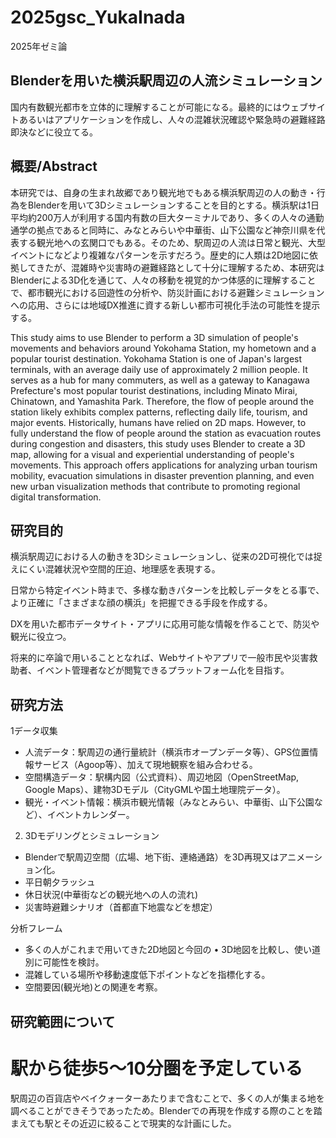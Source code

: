 # 2025gsc_YukaInada
2025年ゼミ論

## Blenderを用いた横浜駅周辺の人流シミュレーション

国内有数観光都市を立体的に理解することが可能になる。最終的にはウェブサイトあるいはアプリケーションを作成し、人々の混雑状況確認や緊急時の避難経路即決などに役立てる。

## 概要/Abstract
本研究では、自身の生まれ故郷であり観光地でもある横浜駅周辺の人の動き・行為をBlenderを用いて3Dシミュレーションすることを目的とする。横浜駅は1日平均約200万人が利用する国内有数の巨大ターミナルであり、多くの人々の通勤通学の拠点であると同時に、みなとみらいや中華街、山下公園など神奈川県を代表する観光地への玄関口でもある。そのため、駅周辺の人流は日常と観光、大型イベントになどより複雑なパターンを示すだろう。歴史的に人類は2D地図に依拠してきたが、混雑時や災害時の避難経路として十分に理解するため、本研究はBlenderによる3D化を通じて、人々の移動を視覚的かつ体感的に理解することで、都市観光における回遊性の分析や、防災計画における避難シミュレーションへの応用、さらには地域DX推進に資する新しい都市可視化手法の可能性を提示する。

This study aims to use Blender to perform a 3D simulation of people's movements and behaviors around Yokohama Station, my hometown and a popular tourist destination. Yokohama Station is one of Japan's largest terminals, with an average daily use of approximately 2 million people. It serves as a hub for many commuters, as well as a gateway to Kanagawa Prefecture's most popular tourist destinations, including Minato Mirai, Chinatown, and Yamashita Park. Therefore, the flow of people around the station likely exhibits complex patterns, reflecting daily life, tourism, and major events. Historically, humans have relied on 2D maps. However, to fully understand the flow of people around the station as evacuation routes during congestion and disasters, this study uses Blender to create a 3D map, allowing for a visual and experiential understanding of people's movements. This approach offers applications for analyzing urban tourism mobility, evacuation simulations in disaster prevention planning, and even new urban visualization methods that contribute to promoting regional digital transformation.

## 研究目的

横浜駅周辺における人の動きを3Dシミュレーションし、従来の2D可視化では捉えにくい混雑状況や空間的圧迫、地理感を表現する。

日常から特定イベント時まで、多様な動きパターンを比較しデータをとる事で、より正確に「さまざまな顔の横浜」を把握できる手段を作成する。

DXを用いた都市データサイト・アプリに応用可能な情報を作ることで、防災や観光に役立つ。

将来的に卒論で用いることとなれば、Webサイトやアプリで一般市民や災害救助者、イベント管理者などが閲覧できるプラットフォーム化を目指す。

## 研究方法

1データ収集
- 人流データ：駅周辺の通行量統計（横浜市オープンデータ等）、GPS位置情報サービス（Agoop等）、加えて現地観察を組み合わせる。
- 空間構造データ：駅構内図（公式資料）、周辺地図（OpenStreetMap, Google Maps）、建物3Dモデル（CityGMLや国土地理院データ）。
- 観光・イベント情報：横浜市観光情報（みなとみらい、中華街、山下公園など）、イベントカレンダー。

2. 3Dモデリングとシミュレーション
- Blenderで駅周辺空間（広場、地下街、連絡通路）を3D再現又はアニメーション化。
- 平日朝夕ラッシュ
- 休日状況(中華街などの観光地への人の流れ)
- 災害時避難シナリオ（首都直下地震などを想定）

分析フレーム
- 多くの人がこれまで用いてきた2D地図と今回の	•	3D地図を比較し、使い道別に可能性を検討。
- 混雑している場所や移動速度低下ポイントなどを指標化する。
- 空間要因(観光地)との関連を考察。

## 研究範囲について

# 駅から徒歩5〜10分圏を予定している
駅周辺の百貨店やベイクォーターあたりまで含むことで、多くの人が集まる地を調べることができそうであったため。Blenderでの再現を作成する際のことを踏まえても駅とその近辺に絞ることで現実的な計画にした。
